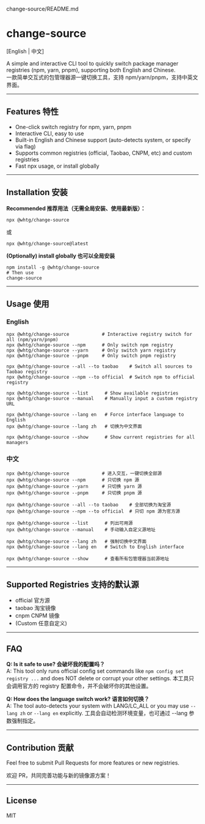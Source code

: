 change-source/README.md
# change-source

[English | 中文]

A simple and interactive CLI tool to quickly switch package manager registries (npm, yarn, pnpm), supporting both English and Chinese.  
一款简单交互式的包管理器源一键切换工具，支持 npm/yarn/pnpm，支持中英文界面。

---

## Features 特性

- One-click switch registry for npm, yarn, pnpm
- Interactive CLI, easy to use
- Built-in English and Chinese support (auto-detects system, or specify via flag)
- Supports common registries (official, Taobao, CNPM, etc) and custom registries
- Fast npx usage, or install globally

---

## Installation 安装

**Recommended 推荐用法（无需全局安装、使用最新版）：**

```shell
npx @whtg/change-source
```

或

```shell
npx @whtg/change-source@latest
```

**(Optionally) install globally 也可以全局安装**

```shell
npm install -g @whtg/change-source
# Then use
change-source
```

---

## Usage 使用

### English

```shell
npx @whtg/change-source            # Interactive registry switch for all (npm/yarn/pnpm)
npx @whtg/change-source --npm      # Only switch npm registry
npx @whtg/change-source --yarn     # Only switch yarn registry
npx @whtg/change-source --pnpm     # Only switch pnpm registry

npx @whtg/change-source --all --to taobao    # Switch all sources to Taobao registry
npx @whtg/change-source --npm --to official  # Switch npm to official registry

npx @whtg/change-source --list      # Show available registries
npx @whtg/change-source --manual    # Manually input a custom registry URL

npx @whtg/change-source --lang en   # Force interface language to English
npx @whtg/change-source --lang zh   # 切换为中文界面

npx @whtg/change-source --show      # Show current registries for all managers
```

### 中文

```shell
npx @whtg/change-source            # 进入交互，一键切换全部源
npx @whtg/change-source --npm      # 只切换 npm 源
npx @whtg/change-source --yarn     # 只切换 yarn 源
npx @whtg/change-source --pnpm     # 只切换 pnpm 源

npx @whtg/change-source --all --to taobao    # 全部切换为淘宝源
npx @whtg/change-source --npm --to official  # 只切 npm 源为官方源

npx @whtg/change-source --list      # 列出可用源
npx @whtg/change-source --manual    # 手动输入自定义源地址

npx @whtg/change-source --lang zh   # 强制切换中文界面
npx @whtg/change-source --lang en   # Switch to English interface

npx @whtg/change-source --show      # 查看所有包管理器当前源地址
```

---

## Supported Registries 支持的默认源

- official 官方源
- taobao 淘宝镜像
- cnpm CNPM 镜像
- (Custom 任意自定义)

---

## FAQ

**Q: Is it safe to use? 会破坏我的配置吗？**  
A: This tool only runs official config set commands like `npm config set registry ...` and does NOT delete or corrupt your other settings. 本工具只会调用官方的 registry 配置命令，并不会破坏你的其他设置。

**Q: How does the language switch work? 语言如何切换？**  
A: The tool auto-detects your system with LANG/LC_ALL or you may use `--lang zh` or `--lang en` explicitly. 工具会自动检测环境变量，也可通过 --lang 参数强制指定。

---

## Contribution 贡献

Feel free to submit Pull Requests for more features or new registries.

欢迎 PR，共同完善功能与新的镜像源方案！

---

## License

MIT